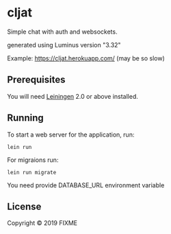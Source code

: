 # cljat

Simple chat with auth and websockets.

generated using Luminus version "3.32"

Example: https://cljat.herokuapp.com/ (may be so slow)

## Prerequisites

You will need [Leiningen][1] 2.0 or above installed.

[1]: https://github.com/technomancy/leiningen

## Running

To start a web server for the application, run:

    lein run
    
For migraions run:

    lein run migrate
    
You need provide DATABASE_URL environment variable

## License

Copyright © 2019 FIXME
